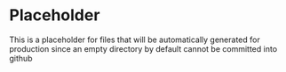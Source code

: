 # Placeholder

This is a placeholder for files that will be automatically generated for production since an empty directory by
default cannot be committed into github
